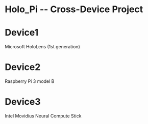 # Holo_Pi -- Cross-Device Project

# Device1
Microsoft HoloLens (1st generation)

# Device2
Raspberry Pi 3 model B

# Device3
Intel Movidius Neural Compute Stick
